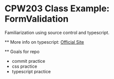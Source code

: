 # CPW203 Class Example: FormValidation
Familiarization using source control and typescript.

** More info on typescript:
[Official Site](https://www.typescriptlang.org/)


** Goals for repo
- commit practice
- css practice
- typescript practice
